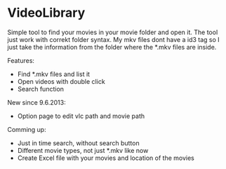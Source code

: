 VideoLibrary
========

Simple tool to find your movies in your movie folder and open it.
The tool just work with correkt folder syntax. My mkv files dont have a id3 tag so I just take the information from the folder where the *.mkv files are inside.

Features:

- Find *.mkv files and list it
- Open videos with double click
- Search function

New since 9.6.2013:

- Option page to edit vlc path and movie path

Comming up:

- Just in time search, without search button
- Different movie types, not just *.mkv like now
- Create Excel file with your movies and location of the movies